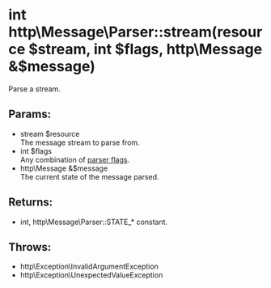 # int http\Message\Parser::stream(resource $stream, int $flags, http\Message &$message)

Parse a stream.

## Params:

* stream $resource  
  The message stream to parse from.
* int $flags  
  Any combination of [parser flags](http/Message/Parser#Parser.flags:).
* http\Message &$message  
  The current state of the message parsed.

## Returns:

* int, http\Message\Parser::STATE_* constant.

## Throws:

* http\Exception\InvalidArgumentException
* http\Exception\UnexpectedValueException
